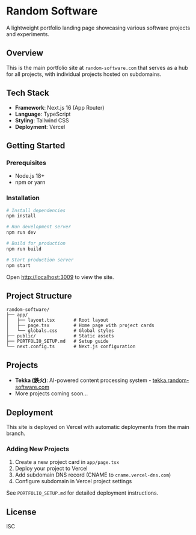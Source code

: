 # Random Software

A lightweight portfolio landing page showcasing various software projects and experiments.

## Overview

This is the main portfolio site at `random-software.com` that serves as a hub for all projects, with individual projects hosted on subdomains.

## Tech Stack

- **Framework**: Next.js 16 (App Router)
- **Language**: TypeScript
- **Styling**: Tailwind CSS
- **Deployment**: Vercel

## Getting Started

### Prerequisites

- Node.js 18+
- npm or yarn

### Installation

```bash
# Install dependencies
npm install

# Run development server
npm run dev

# Build for production
npm run build

# Start production server
npm start
```

Open [http://localhost:3009](http://localhost:3009) to view the site.

## Project Structure

```
random-software/
├── app/
│   ├── layout.tsx       # Root layout
│   ├── page.tsx         # Home page with project cards
│   └── globals.css      # Global styles
├── public/              # Static assets
├── PORTFOLIO_SETUP.md   # Setup guide
└── next.config.ts       # Next.js configuration
```

## Projects

- **Tekka (鉄火)**: AI-powered content processing system - [tekka.random-software.com](https://tekka.random-software.com)
- More projects coming soon...

## Deployment

This site is deployed on Vercel with automatic deployments from the main branch.

### Adding New Projects

1. Create a new project card in `app/page.tsx`
2. Deploy your project to Vercel
3. Add subdomain DNS record (CNAME to `cname.vercel-dns.com`)
4. Configure subdomain in Vercel project settings

See `PORTFOLIO_SETUP.md` for detailed deployment instructions.

## License

ISC
